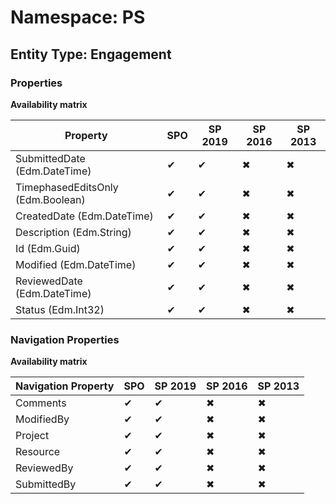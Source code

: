 # Namespace: PS
## Entity Type: Engagement

### Properties

**Availability matrix**

Property | SPO | SP 2019 | SP 2016 | SP 2013
----------|-----|---------|---------|--------
SubmittedDate (Edm.DateTime) | ✔ | ✔ | ✖ | ✖
TimephasedEditsOnly (Edm.Boolean) | ✔ | ✔ | ✖ | ✖
CreatedDate (Edm.DateTime) | ✔ | ✔ | ✖ | ✖
Description (Edm.String) | ✔ | ✔ | ✖ | ✖
Id (Edm.Guid) | ✔ | ✔ | ✖ | ✖
Modified (Edm.DateTime) | ✔ | ✔ | ✖ | ✖
ReviewedDate (Edm.DateTime) | ✔ | ✔ | ✖ | ✖
Status (Edm.Int32) | ✔ | ✔ | ✖ | ✖

### Navigation Properties

**Availability matrix**

Navigation Property | SPO | SP 2019 | SP 2016 | SP 2013
----------|-----|---------|---------|--------
Comments | ✔ | ✔ | ✖ | ✖
ModifiedBy | ✔ | ✔ | ✖ | ✖
Project | ✔ | ✔ | ✖ | ✖
Resource | ✔ | ✔ | ✖ | ✖
ReviewedBy | ✔ | ✔ | ✖ | ✖
SubmittedBy | ✔ | ✔ | ✖ | ✖
